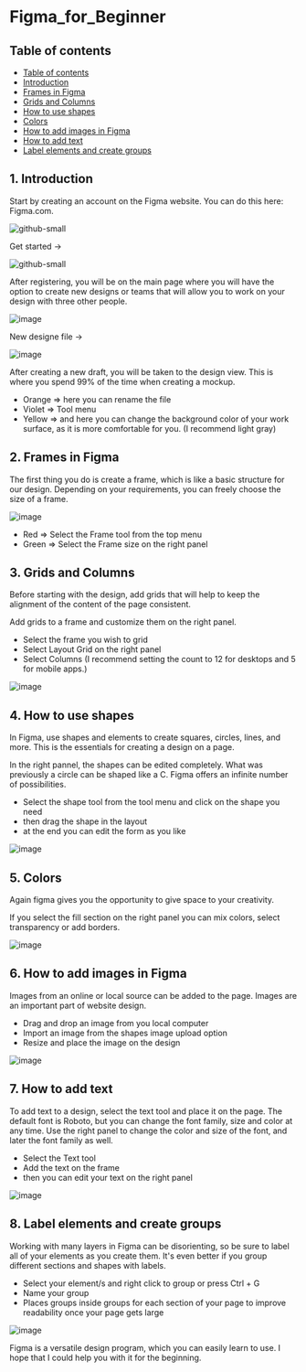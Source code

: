 # Figma_for_Beginner

## Table of contents
- [Table of contents](#table-of-contents)
- [Introduction](#1-introduction)
- [Frames in Figma](#2-frames-in-figma)
- [Grids and Columns](#3-grids-and-columns)
- [How to use shapes](#4-how-to-use-shapes)
- [Colors](#5-colors)
- [How to add images in Figma](#6-how-to-add-images-in-figma)
- [How to add text](#7-how-to-add-text)
- [Label elements and create groups](#8-label-elements-and-create-groups)




## 1. Introduction

Start by creating an account on the Figma website. You can do this here: Figma.com.


![github-small](https://user-images.githubusercontent.com/97837907/198826078-88d7de83-c248-4dcf-928f-d2bf18bbfac1.png)


Get started ->


![github-small](https://user-images.githubusercontent.com/97837907/198827043-0eacf236-0d3e-4a57-80a2-16156bcd303b.png)


After registering, you will be on the main page where you will have the option to create new designs or teams that will allow you to work on your design with three other people. 


![image](https://user-images.githubusercontent.com/97837907/198828286-8edeab7f-60d2-4d03-9e19-271a5a1611fa.png)


New designe file ->


![image](https://user-images.githubusercontent.com/97837907/198829650-2cfc16cd-180f-4bff-9bfc-fac610328a33.png)


After creating a new draft, you will be taken to the design view. This is where you spend 99% of the time when creating a mockup.

- Orange => here you can rename the file 
- Violet => Tool menu 
- Yellow => and here you can change the background color of your work surface, as it is more comfortable for you. (I recommend light gray)




## 2. Frames in Figma

The first thing you do is create a frame, which is like a basic structure for our design. Depending on your requirements, you can freely choose the size of a frame.


![image](https://user-images.githubusercontent.com/97837907/198845494-8388e835-d5dc-432a-ab9b-3a70135b92ac.png)


- Red => Select the Frame tool from the top menu
- Green => Select the Frame size on the right panel




## 3. Grids and Columns

Before starting with the design, add grids that will help to keep the alignment of the content of the page consistent.

Add grids to a frame and customize them on the right panel.

- Select the frame you wish to grid
- Select Layout Grid on the right panel
- Select Columns (I recommend setting the count to 12 for desktops and 5 for mobile apps.)


![image](https://user-images.githubusercontent.com/97837907/198846057-84de1c2f-d6c0-4ee1-9ef3-3d8217646fd5.png)




## 4. How to use shapes

In Figma, use shapes and elements to create squares, circles, lines, and more. This is the essentials for creating a design on a page.

In the right pannel, the shapes can be edited completely. What was previously a circle can be shaped like a C. Figma offers an infinite number of possibilities. 

- Select the shape tool from the tool menu and click on the shape you need
- then drag the shape in the layout 
- at the end you can edit the form as you like


![image](https://user-images.githubusercontent.com/97837907/198846907-29a088a9-2455-4114-8f89-5ba232697405.png)


## 5. Colors

Again figma gives you the opportunity to give space to your creativity.

If you select the fill section on the right panel you can mix colors, select transparency or add borders.  


![image](https://user-images.githubusercontent.com/97837907/198848850-293ec800-8a2f-4946-bbb0-03e572d79a24.png)




## 6. How to add images in Figma

Images from an online or local source can be added to the page. Images are an important part of website design.

- Drag and drop an image from you local computer
- Import an image from the shapes image upload option
- Resize and place the image on the design

![image](https://user-images.githubusercontent.com/97837907/198847870-f0b27a82-8216-423c-ac04-4fdcca943255.png)


## 7. How to add text

To add text to a design, select the text tool and place it on the page. The default font is Roboto, but you can change the font family, size and color at any time.
Use the right panel to change the color and size of the font, and later the font family as well.

- Select the Text tool
- Add the text on the frame 
- then you can edit your text on the right panel 

![image](https://user-images.githubusercontent.com/97837907/198848196-9e15080a-d02f-4a83-aa11-4a08dfb49941.png)


## 8. Label elements and create groups

Working with many layers in Figma can be disorienting, so be sure to label all of your elements as you create them. It's even better if you group different sections and shapes with labels.

- Select your element/s and right click to group or press Ctrl + G
- Name your group
- Places groups inside groups for each section of your page to improve readability once your page gets large


![image](https://user-images.githubusercontent.com/97837907/198848498-5e15d901-73db-4b34-a6aa-e62266ad0873.png)


Figma is a versatile design program, which you can easily learn to use. I hope that I could help you with it for the beginning.

